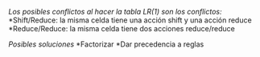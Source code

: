 *Los posibles conflictos al hacer la tabla LR(1) son los conflictos:*
*Shift/Reduce: la misma celda tiene una acción shift y una acción reduce
*Reduce/Reduce: la misma celda tiene dos acciones reduce/reduce

*Posibles soluciones*
*Factorizar
*Dar precedencia a reglas